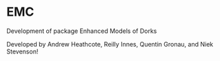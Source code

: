 # EMC
Development of package Enhanced Models of Dorks

Developed by Andrew Heathcote, Reilly Innes, Quentin Gronau, and Niek Stevenson!

